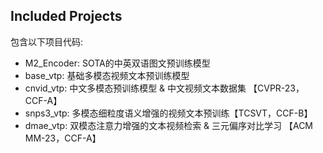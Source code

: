 ## Included Projects
包含以下项目代码:
- M2_Encoder: SOTA的中英双语图文预训练模型
- base_vtp: 基础多模态视频文本预训练模型
- cnvid_vtp: 中文多模态预训练模型 & 中文视频文本数据集 【CVPR-23，CCF-A】
- snps3_vtp: 多模态细粒度语义增强的视频文本预训练【TCSVT，CCF-B】  
- dmae_vtp: 双模态注意力增强的文本视频检索 & 三元偏序对比学习 【ACM MM-23，CCF-A】

